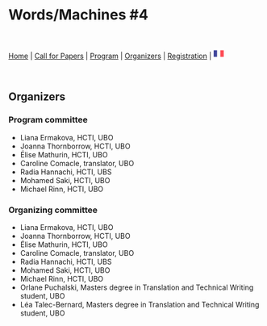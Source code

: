 # Words/Machines #4

<br>

[Home]() | [Call for Papers](cfp) | [Program](program) | [Organizers](orga) | [Registration](registration) | [<img src="FR.png" width="20">](../fr/orga)

<br>

## Organizers

### Program committee
- Liana Ermakova, HCTI, UBO
- Joanna Thornborrow, HCTI, UBO
- Élise Mathurin, HCTI, UBO
- Caroline Comacle, translator, UBO
- Radia Hannachi, HCTI, UBS
- Mohamed Saki, HCTI, UBO
- Michael Rinn, HCTI, UBO

### Organizing committee
- Liana Ermakova, HCTI, UBO
- Joanna Thornborrow, HCTI, UBO
- Élise Mathurin, HCTI, UBO
- Caroline Comacle, translator, UBO
- Radia Hannachi, HCTI, UBS
- Mohamed Saki, HCTI, UBO
- Michael Rinn, HCTI, UBO
- Orlane Puchalski, Masters degree in Translation and Technical Writing student, UBO
- Léa Talec-Bernard, Masters degree in Translation and Technical Writing student, UBO
